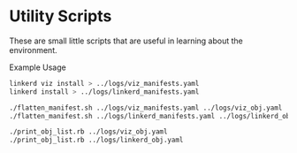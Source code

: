 # Utility Scripts

These are small little scripts that are useful in learning about the environment.

Example Usage

```bash
linkerd viz install > ../logs/viz_manifests.yaml
linkerd install > ../logs/linkerd_manifests.yaml

./flatten_manifest.sh ../logs/viz_manifests.yaml ../logs/viz_obj.yaml
./flatten_manifest.sh ../logs/linkerd_manifests.yaml ../logs/linkerd_obj.yaml

./print_obj_list.rb ../logs/viz_obj.yaml
./print_obj_list.rb ../logs/linkerd_obj.yaml
```
